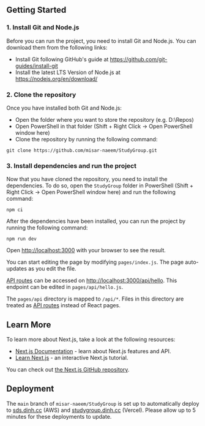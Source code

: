 ## Getting Started

### 1. Install Git and Node.js
Before you can run the project, you need to install Git and Node.js. You can download them from the following links:
- Install Git following GitHub's guide at https://github.com/git-guides/install-git  
- Install the latest LTS Version of Node.js at https://nodejs.org/en/download/
### 2. Clone the repository
Once you have installed both Git and Node.js: 
- Open the folder where you want to store the repository (e.g. D:\Repos)
- Open PowerShell in that folder (Shift + Right Click -> Open PowerShell window here)
- Clone the repository by running the following command:
```
git clone https://github.com/misar-naeem/StudyGroup.git
```
### 3. Install dependencies and run the project
Now that you have cloned the repository, you need to install the dependencies. To do so, open the `StudyGroup` folder in PowerShell (Shift + Right Click -> Open PowerShell window here) and run the following command:
```
npm ci
```
After the dependencies have been installed, you can run the project by running the following command:
```
npm run dev
```

Open [http://localhost:3000](http://localhost:3000) with your browser to see the result.

You can start editing the page by modifying `pages/index.js`. The page auto-updates as you edit the file.

[API routes](https://nextjs.org/docs/api-routes/introduction) can be accessed on [http://localhost:3000/api/hello](http://localhost:3000/api/hello). This endpoint can be edited in `pages/api/hello.js`.

The `pages/api` directory is mapped to `/api/*`. Files in this directory are treated as [API routes](https://nextjs.org/docs/api-routes/introduction) instead of React pages.

## Learn More

To learn more about Next.js, take a look at the following resources:

- [Next.js Documentation](https://nextjs.org/docs) - learn about Next.js features and API.
- [Learn Next.js](https://nextjs.org/learn) - an interactive Next.js tutorial.

You can check out [the Next.js GitHub repository](https://github.com/vercel/next.js/).

## Deployment

The `main` branch of `misar-naeem/StudyGroup` is set up to automatically deploy to [sds.dinh.cc](https://sds.dinh.cc) (AWS) and [studygroup.dinh.cc](https://studygroup.dinh.cc) (Vercel). 
Please allow up to 5 minutes for these deployments to update.
